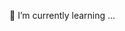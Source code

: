  🌱 I’m currently learning ...

<!---
jsolatre/jsolatre is a ✨ special ✨ repository because its `README.md` (this file) appears on your GitHub profile.
You can click the Preview link to take a look at your changes.
--->
